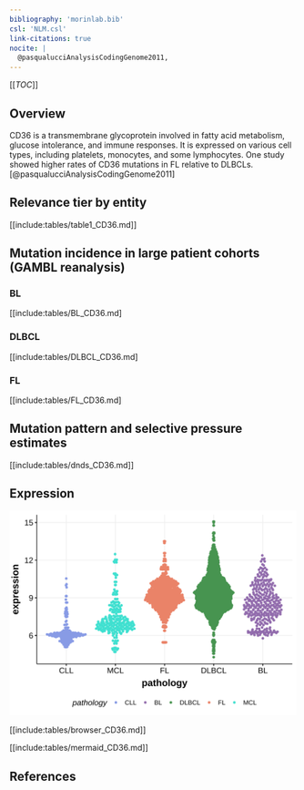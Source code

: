 ```yaml
---
bibliography: 'morinlab.bib'
csl: 'NLM.csl'
link-citations: true
nocite: |
  @pasqualucciAnalysisCodingGenome2011, 
---
```

[[_TOC_]]

## Overview

CD36 is a transmembrane glycoprotein involved in fatty acid metabolism, glucose intolerance, and immune responses. It is expressed on various cell types, including platelets, monocytes, and some lymphocytes. One study showed higher rates of CD36 mutations in FL relative to DLBCLs.[@pasqualucciAnalysisCodingGenome2011]


## Relevance tier by entity

[[include:tables/table1_CD36.md]]

## Mutation incidence in large patient cohorts (GAMBL reanalysis)

### BL
[[include:tables/BL_CD36.md]

### DLBCL
[[include:tables/DLBCL_CD36.md]

### FL
[[include:tables/FL_CD36.md]

## Mutation pattern and selective pressure estimates

[[include:tables/dnds_CD36.md]]


## Expression

![](images/gene_expression/CD36_by_pathology.svg)
<!-- ORIGIN: pasqualucciAnalysisCodingGenome2011 -->
<!-- DLBCL: pasqualucciAnalysisCodingGenome2011 -->

[[include:tables/browser_CD36.md]]

[[include:tables/mermaid_CD36.md]]

## References

